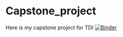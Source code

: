 # Capstone_project
Here is my capstone project for TDI
[![Binder](https://mybinder.org/badge_logo.svg)](https://mybinder.org/v2/gh/lhhe/Capstone_project.git/master)
